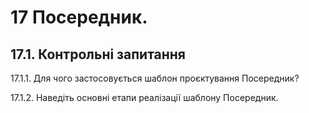 
17 Посередник. 
==================

17.1.	Контрольні запитання
---------------------------
17.1.1.	Для чого застосовується шаблон проєктування Посередник?

17.1.2.	Наведіть основні етапи реалізації шаблону Посередник.
